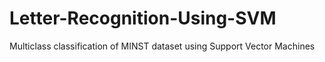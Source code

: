 # Letter-Recognition-Using-SVM
Multiclass classification of MINST dataset using Support Vector Machines
